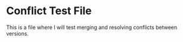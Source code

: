 # Conflict Test File

This is a file where I will test merging and resolving conflicts between versions.
